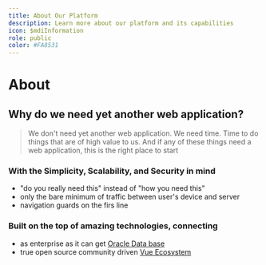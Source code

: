 ```yaml
---
title: About Our Platform
description: Learn more about our platform and its capabilities
icon: $mdiInformation
role: public
color: #FA8531
---
```


# About

## Why do we need yet another web application?

> We don't need yet another web application. We need time. Time to do things that are of high value to us. And if any of these things need a web application, this is the right place to start

### With the **Simplicity**, **Scalability**, and **Security** in mind

- "do you really need this" instead of "how you need this"
- only the bare minimum of traffic between user's device and server
- navigation guards on the firs line

### Built on the top of amazing technologies, connecting

- as enterprise as it can get [Oracle Data base](https://www.oracle.com/database/)
- true open source community driven [Vue Ecosystem](https://vuejs.org/)

